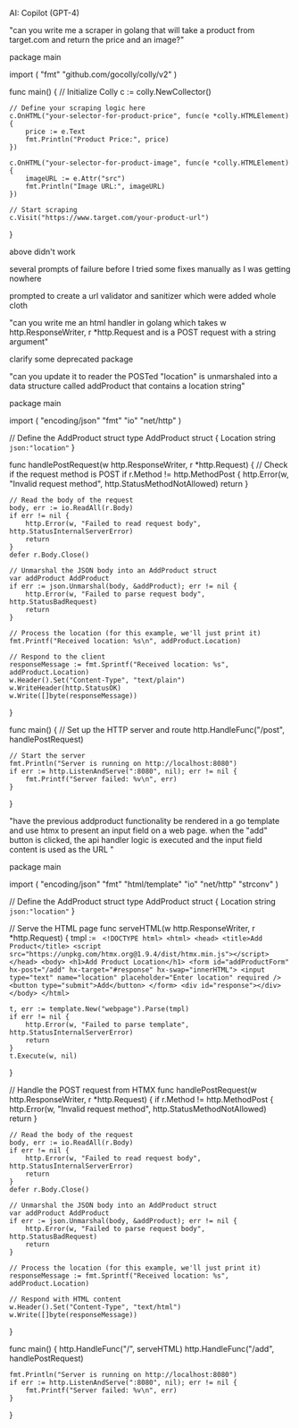 AI: Copilot (GPT-4)

"can you write me a scraper in golang that will take a product from target.com and return the price and an image?"


package main

import (
    "fmt"
    "github.com/gocolly/colly/v2"
)

func main() {
    // Initialize Colly
    c := colly.NewCollector()

    // Define your scraping logic here
    c.OnHTML("your-selector-for-product-price", func(e *colly.HTMLElement) {
        price := e.Text
        fmt.Println("Product Price:", price)
    })

    c.OnHTML("your-selector-for-product-image", func(e *colly.HTMLElement) {
        imageURL := e.Attr("src")
        fmt.Println("Image URL:", imageURL)
    })

    // Start scraping
    c.Visit("https://www.target.com/your-product-url")
}

above didn't work

several prompts of failure before I tried some fixes manually as I was getting nowhere


prompted to create a url validator and sanitizer which were added whole cloth



"can you write me an html handler in golang which takes w http.ResponseWriter, r *http.Request and is a POST request with a string argument"

clarify some deprecated package

"can you update it to reader the POSTed "location" is unmarshaled into a data structure called addProduct that contains a location string"

package main

import (
    "encoding/json"
    "fmt"
    "io"
    "net/http"
)

// Define the AddProduct struct
type AddProduct struct {
    Location string `json:"location"`
}

func handlePostRequest(w http.ResponseWriter, r *http.Request) {
    // Check if the request method is POST
    if r.Method != http.MethodPost {
        http.Error(w, "Invalid request method", http.StatusMethodNotAllowed)
        return
    }

    // Read the body of the request
    body, err := io.ReadAll(r.Body)
    if err != nil {
        http.Error(w, "Failed to read request body", http.StatusInternalServerError)
        return
    }
    defer r.Body.Close()

    // Unmarshal the JSON body into an AddProduct struct
    var addProduct AddProduct
    if err := json.Unmarshal(body, &addProduct); err != nil {
        http.Error(w, "Failed to parse request body", http.StatusBadRequest)
        return
    }

    // Process the location (for this example, we'll just print it)
    fmt.Printf("Received location: %s\n", addProduct.Location)

    // Respond to the client
    responseMessage := fmt.Sprintf("Received location: %s", addProduct.Location)
    w.Header().Set("Content-Type", "text/plain")
    w.WriteHeader(http.StatusOK)
    w.Write([]byte(responseMessage))
}

func main() {
    // Set up the HTTP server and route
    http.HandleFunc("/post", handlePostRequest)

    // Start the server
    fmt.Println("Server is running on http://localhost:8080")
    if err := http.ListenAndServe(":8080", nil); err != nil {
        fmt.Printf("Server failed: %v\n", err)
    }
}




"have the previous addproduct functionality be rendered in a go template and use htmx to present an input field on a web page. when the "add" button is clicked, the api handler logic is executed and the input field content is used as the URL "


package main

import (
    "encoding/json"
    "fmt"
    "html/template"
    "io"
    "net/http"
    "strconv"
)

// Define the AddProduct struct
type AddProduct struct {
    Location string `json:"location"`
}

// Serve the HTML page
func serveHTML(w http.ResponseWriter, r *http.Request) {
    tmpl := `
    <!DOCTYPE html>
    <html>
    <head>
        <title>Add Product</title>
        <script src="https://unpkg.com/htmx.org@1.9.4/dist/htmx.min.js"></script>
    </head>
    <body>
        <h1>Add Product Location</h1>
        <form id="addProductForm" hx-post="/add" hx-target="#response" hx-swap="innerHTML">
            <input type="text" name="location" placeholder="Enter location" required />
            <button type="submit">Add</button>
        </form>
        <div id="response"></div>
    </body>
    </html>`
    
    t, err := template.New("webpage").Parse(tmpl)
    if err != nil {
        http.Error(w, "Failed to parse template", http.StatusInternalServerError)
        return
    }
    t.Execute(w, nil)
}

// Handle the POST request from HTMX
func handlePostRequest(w http.ResponseWriter, r *http.Request) {
    if r.Method != http.MethodPost {
        http.Error(w, "Invalid request method", http.StatusMethodNotAllowed)
        return
    }

    // Read the body of the request
    body, err := io.ReadAll(r.Body)
    if err != nil {
        http.Error(w, "Failed to read request body", http.StatusInternalServerError)
        return
    }
    defer r.Body.Close()

    // Unmarshal the JSON body into an AddProduct struct
    var addProduct AddProduct
    if err := json.Unmarshal(body, &addProduct); err != nil {
        http.Error(w, "Failed to parse request body", http.StatusBadRequest)
        return
    }

    // Process the location (for this example, we'll just print it)
    responseMessage := fmt.Sprintf("Received location: %s", addProduct.Location)

    // Respond with HTML content
    w.Header().Set("Content-Type", "text/html")
    w.Write([]byte(responseMessage))
}

func main() {
    http.HandleFunc("/", serveHTML)
    http.HandleFunc("/add", handlePostRequest)

    fmt.Println("Server is running on http://localhost:8080")
    if err := http.ListenAndServe(":8080", nil); err != nil {
        fmt.Printf("Server failed: %v\n", err)
    }
}




